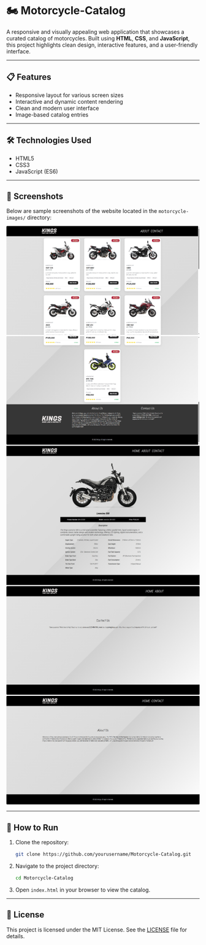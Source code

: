 
# 🏍️ Motorcycle-Catalog

A responsive and visually appealing web application that showcases a curated catalog of motorcycles. Built using **HTML**, **CSS**, and **JavaScript**, this project highlights clean design, interactive features, and a user-friendly interface.

---

## 📋 Features
- Responsive layout for various screen sizes
- Interactive and dynamic content rendering
- Clean and modern user interface
- Image-based catalog entries

---

## 🛠️ Technologies Used
- HTML5
- CSS3
- JavaScript (ES6)

---

## 📸 Screenshots
Below are sample screenshots of the website located in the `motorcycle-images/` directory:

![Screenshot 1](motorcycle-images/1.png)
![Screenshot 2](motorcycle-images/2.png)
![Screenshot 3](motorcycle-images/3.jpeg)
![Screenshot 4](motorcycle-images/4.png)
![Screenshot 5](motorcycle-images/5.png)

---

## 🚀 How to Run
1. Clone the repository:
   ```bash
   git clone https://github.com/yourusername/Motorcycle-Catalog.git
   ```
2. Navigate to the project directory:
   ```bash
   cd Motorcycle-Catalog
   ```
3. Open `index.html` in your browser to view the catalog.

---

## 📄 License
This project is licensed under the MIT License. See the [LICENSE](LICENSE) file for details.
